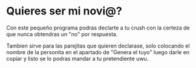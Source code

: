 # Quieres ser mi novi@?
Con este pequeño programa podras declarte a tu crush con la certeza de que nunca obtendras un "no" por respuesta.

Tambien sirve para las parejitas que quieren declarase, solo colocando el nombre de la personita en el apartado de "Genera el tuyo" luego darle en copiar y listo se lo podras mandar a tu pretendiente uwu.
